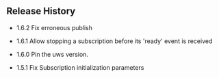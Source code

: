 ## Release History

* 1.6.2 Fix erroneous publish

* 1.6.1 Allow stopping a subscription before its 'ready' event is received

* 1.6.0 Pin the uws version.

* 1.5.1 Fix Subscription initialization parameters
